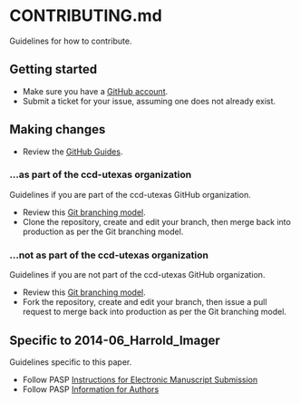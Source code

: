 # CONTRIBUTING.md

Guidelines for how to contribute.

## Getting started

- Make sure you have a [GitHub account](https://github.com/signup/free).
- Submit a ticket for your issue, assuming one does not already exist.

## Making changes

- Review the [GitHub Guides](https://guides.github.com/).

### ...as part of the ccd-utexas organization

Guidelines if you are part of the ccd-utexas GitHub organization.

- Review this [Git branching model](http://nvie.com/posts/a-successful-git-branching-model/). 
- Clone the repository, create and edit your branch, then merge back into production as per the Git branching model.

### ...not as part of the ccd-utexas organization

Guidelines if you are not part of the ccd-utexas GitHub organization.

- Review this [Git branching model](http://nvie.com/posts/a-successful-git-branching-model/).
- Fork the repository, create and edit your branch, then issue a pull request to merge back into production as per the Git branching model.

## Specific to 2014-06_Harrold_Imager

Guidelines specific to this paper.

- Follow PASP [Instructions for Electronic Manuscript Submission](http://www.press.uchicago.edu/journals/pasp/elec_submit.html?journal=pasp)
- Follow PASP [Information for Authors](http://www.jstor.org/page/journal/publastrsocipaci/forAuthor.html)
